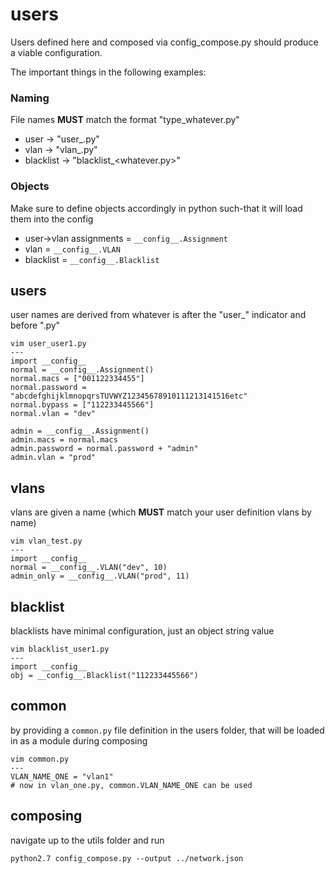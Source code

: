 users
===

Users defined here and composed via config_compose.py should produce a viable configuration.

The important things in the following examples:

### Naming

File names **MUST** match the format "type_whatever.py"
* user -> "user_<name>.py"
* vlan -> "vlan_<whatever>.py"
* blacklist -> "blacklist_<whatever.py>"

### Objects

Make sure to define objects accordingly in python such-that it will load them into the config
* user->vlan assignments = `__config__.Assignment`
* vlan = `__config__.VLAN`
* blacklist = `__config__.Blacklist`

## users

user names are derived from whatever is after the "user_" indicator and before ".py"
```
vim user_user1.py
---
import __config__
normal = __config__.Assignment()
normal.macs = ["001122334455"]
normal.password = "abcdefghijklmnopqrsTUVWYZ12345678910111213141516etc"
normal.bypass = ["112233445566"]
normal.vlan = "dev"

admin = __config__.Assignment()
admin.macs = normal.macs
admin.password = normal.password + "admin"
admin.vlan = "prod"
```

## vlans

vlans are given a name (which **MUST** match your user definition vlans by name)
```
vim vlan_test.py
---
import __config__
normal = __config__.VLAN("dev", 10)
admin_only = __config__.VLAN("prod", 11)
```

## blacklist

blacklists have minimal configuration, just an object string value
```
vim blacklist_user1.py
---
import __config__
obj = __config__.Blacklist("112233445566")
```

## common

by providing a `common.py` file definition in the users folder, that will be loaded in as a module during composing
```
vim common.py
---
VLAN_NAME_ONE = "vlan1"
# now in vlan_one.py, common.VLAN_NAME_ONE can be used
```

## composing

navigate up to the utils folder and run
```
python2.7 config_compose.py --output ../network.json
```
